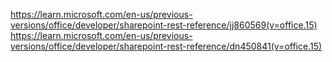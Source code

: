 https://learn.microsoft.com/en-us/previous-versions/office/developer/sharepoint-rest-reference/jj860569(v=office.15)
https://learn.microsoft.com/en-us/previous-versions/office/developer/sharepoint-rest-reference/dn450841(v=office.15)

